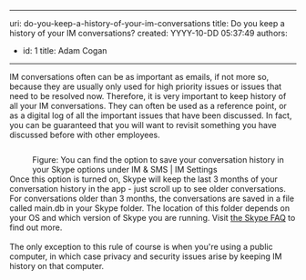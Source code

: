 

---
uri: do-you-keep-a-history-of-your-im-conversations
title: Do you keep a history of your IM conversations?
created: YYYY-10-DD 05:37:49
authors:
  - id: 1
    title: Adam Cogan
---




<span class='intro'> <div>IM conversations often can be as important as emails, if not more so, because they are usually only used for high priority issues or issues that need to be resolved now. Therefore, it is very important to keep history of all your IM conversations. They can often be used as a reference point, or as a digital log of all the important issues that have been discussed. In fact, you can be guaranteed that you will want to revisit something you have discussed before with other employees.</div><div><br></div><div><img src="/PublishingImages/save-skype-conversation-history-forever.jpg" alt="" style="margin&#58;5px;" /><dd class="ssw15-rteElement-FigureNormal">​Figure&#58; You can find the&#160;option to save your conversation history in your Skype options under IM &amp; SMS | IM Settings<br></dd></div><div>Once this option is turned on, Skype will keep the last 3 months of your conversation history in the app - just scroll up&#160;​to see older conversations. For conversations older than 3 months, the conversations are saved in a file called&#160;main.db in your Skype folder. The location of this folder depends on your OS and&#160;which version of Skype you are running. Visit <a href="https&#58;//support.skype.com/en/faq/FA392/where-can-i-find-my-conversation-history-in-skype-for-windows-desktop-and-what-can-i-do-with-it#4">the Skype FAQ​</a> to find out more.&#160;</div><div><br></div><div>The only exception to this rule of course is when you're using a public computer, in which case privacy and security issues arise by keeping IM history on that computer.</div><div><br></div><br> </span>




